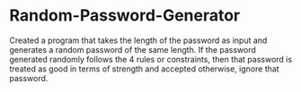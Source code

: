 # Random-Password-Generator
Created a program that takes the length of the password as input and generates a random password of the same length. If the password generated randomly follows the 4 rules or constraints, then that password is treated as good in terms of strength and accepted otherwise, ignore that password.
